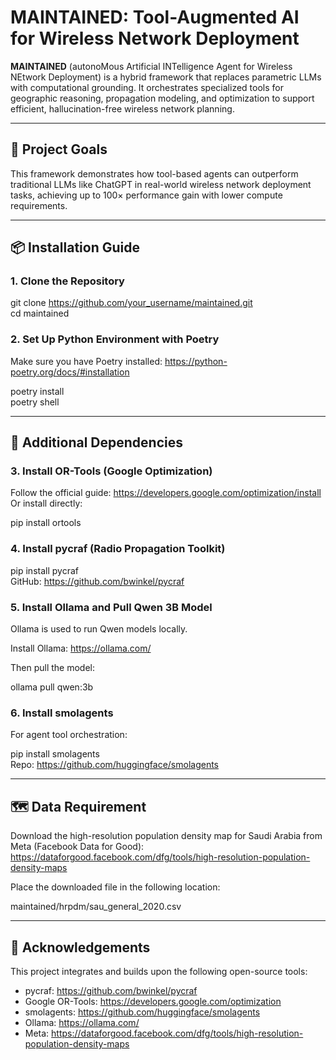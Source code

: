 # MAINTAINED: Tool-Augmented AI for Wireless Network Deployment

**MAINTAINED** (autonoMous Artificial INTelligence Agent for Wireless NEtwork Deployment) is a hybrid framework that replaces parametric LLMs with computational grounding. It orchestrates specialized tools for geographic reasoning, propagation modeling, and optimization to support efficient, hallucination-free wireless network planning.

---

## 🚀 Project Goals

This framework demonstrates how tool-based agents can outperform traditional LLMs like ChatGPT in real-world wireless network deployment tasks, achieving up to 100× performance gain with lower compute requirements.

---

## 📦 Installation Guide

### 1. Clone the Repository
git clone https://github.com/your_username/maintained.git  
cd maintained

### 2. Set Up Python Environment with Poetry
Make sure you have Poetry installed: https://python-poetry.org/docs/#installation

poetry install  
poetry shell

---

## 🔧 Additional Dependencies

### 3. Install OR-Tools (Google Optimization)
Follow the official guide: https://developers.google.com/optimization/install  
Or install directly:

pip install ortools

### 4. Install pycraf (Radio Propagation Toolkit)
pip install pycraf  
GitHub: https://github.com/bwinkel/pycraf

### 5. Install Ollama and Pull Qwen 3B Model
Ollama is used to run Qwen models locally.

Install Ollama: https://ollama.com/

Then pull the model:

ollama pull qwen:3b

### 6. Install smolagents
For agent tool orchestration:

pip install smolagents  
Repo: https://github.com/huggingface/smolagents

---

## 🗺️ Data Requirement

Download the high-resolution population density map for Saudi Arabia from Meta (Facebook Data for Good):  
https://dataforgood.facebook.com/dfg/tools/high-resolution-population-density-maps

Place the downloaded file in the following location:

maintained/hrpdm/sau_general_2020.csv

---

## 🙏 Acknowledgements

This project integrates and builds upon the following open-source tools:

- pycraf: https://github.com/bwinkel/pycraf  
- Google OR-Tools: https://developers.google.com/optimization  
- smolagents: https://github.com/huggingface/smolagents  
- Ollama: https://ollama.com/
- Meta: https://dataforgood.facebook.com/dfg/tools/high-resolution-population-density-maps
